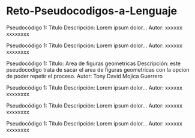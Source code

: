 # Reto-Pseudocodigos-a-Lenguaje

Pseudocódigo 1: Título
Descripción: Lorem ipsum dolor...
Autor: xxxxxx xxxxxxxx


Pseudocódigo 1: Título
Descripción: Lorem ipsum dolor...
Autor: xxxxxx xxxxxxxx

Pseudocódigo 1: Título: Area de figuras geometricas
Descripción: este pseudocodigo trata de sacar el area de figuras geometricas con la opcion de poder repetir el proceso.
Autor: Tony David Mojica Guerrero


Pseudocódigo 1: Título
Descripción: Lorem ipsum dolor...
Autor: xxxxxx xxxxxxxx


Pseudocódigo 1: Título
Descripción: Lorem ipsum dolor...
Autor: xxxxxx xxxxxxxx


Pseudocódigo 1: Título
Descripción: Lorem ipsum dolor...
Autor: xxxxxx xxxxxxxx
